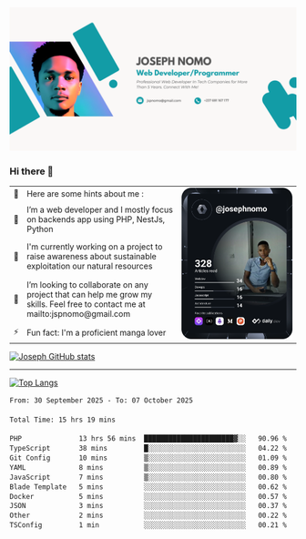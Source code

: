 ![Banner of my profile!](/Joseph_NOMO_NEW.png "Banner")

### Hi there 👋

<!--- | --  | 👋  | Here are some hints about me :                                                                                                 | <td rowspan=6><img src="/devcard.svg" width="400" alt="Joseph NOMO's Dev Card"/></td> |
| --- | --- | ------------------------------------------------------------------------------------------------------------------------------ | ------------------------------------------------------------------------------------- |
| --  | 🔭  | I’m a web developer and I mostly focus on backends app using PHP, NestJs, Python                                               |
| --  | 🦁  | I'm currently working on a project to raise awareness about sustainable exploitation our natural resources                     |
| --  | 👯  | I’m looking to collaborate on any project that can help me grow my skills. Feel free to contact me at mailto:jspnomo@gmail.com |
| --  | ⚡  | Fun fact: I'm a proficient manga lover                                                                                         |
--->

<table>
    <tr>
        <td width="1%">👋</td>
        <td width="55%">Here are some hints about me :</td>
        <td rowspan=6 width="44%"><img src="/devcard.svg" width="400" alt="Joseph NOMO's Dev Card"/></td>
    </tr>
    <tr>
        <td>🔭</td>
        <td>I’m a web developer and I mostly focus on backends app using PHP, NestJs, Python</td>
    </tr>
    <tr>
        <td>🦁</td>
        <td>I'm currently working on a project to raise awareness about sustainable exploitation our natural resources</td>
    </tr>
    <tr>
        <td>👯</td>
        <td>I’m looking to collaborate on any project that can help me grow my skills. Feel free to contact me at mailto:jspnomo@gmail.com</td>
    </tr>
    <tr>
        <td>⚡</td>
        <td>Fun fact: I'm a proficient manga lover</td>
    </tr>

</table>

[![Joseph GitHub stats](https://github-readme-stats-seven-sigma-53.vercel.app/api?username=Jspascal)](https://github.com/Jspascal/github-readme-stats)

---

[![Top Langs](https://github-readme-stats-seven-sigma-53.vercel.app/api/top-langs/?username=Jspascal&layout=compact)](https://github.com/Jspascal/github-readme-stats)

<!--START_SECTION:waka-->

```txt
From: 30 September 2025 - To: 07 October 2025

Total Time: 15 hrs 19 mins

PHP              13 hrs 56 mins  ██████████████████████▓░░   90.96 %
TypeScript       38 mins         █░░░░░░░░░░░░░░░░░░░░░░░░   04.22 %
Git Config       10 mins         ▒░░░░░░░░░░░░░░░░░░░░░░░░   01.09 %
YAML             8 mins          ▒░░░░░░░░░░░░░░░░░░░░░░░░   00.89 %
JavaScript       7 mins          ▒░░░░░░░░░░░░░░░░░░░░░░░░   00.80 %
Blade Template   5 mins          ░░░░░░░░░░░░░░░░░░░░░░░░░   00.62 %
Docker           5 mins          ░░░░░░░░░░░░░░░░░░░░░░░░░   00.57 %
JSON             3 mins          ░░░░░░░░░░░░░░░░░░░░░░░░░   00.37 %
Other            2 mins          ░░░░░░░░░░░░░░░░░░░░░░░░░   00.22 %
TSConfig         1 min           ░░░░░░░░░░░░░░░░░░░░░░░░░   00.21 %
```

<!--END_SECTION:waka-->
